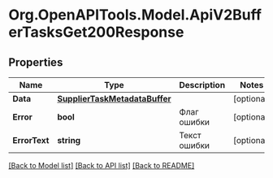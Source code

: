 # Org.OpenAPITools.Model.ApiV2BufferTasksGet200Response

## Properties

Name | Type | Description | Notes
------------ | ------------- | ------------- | -------------
**Data** | [**SupplierTaskMetadataBuffer**](SupplierTaskMetadataBuffer.md) |  | [optional] 
**Error** | **bool** | Флаг ошибки | [optional] 
**ErrorText** | **string** | Текст ошибки | [optional] 

[[Back to Model list]](../README.md#documentation-for-models) [[Back to API list]](../README.md#documentation-for-api-endpoints) [[Back to README]](../README.md)

